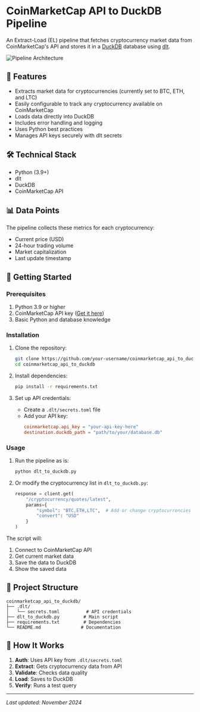 # CoinMarketCap API to DuckDB Pipeline

An Extract-Load (EL) pipeline that fetches cryptocurrency market data from CoinMarketCap's API and stores it in a [DuckDB](https://github.com/duckdb/duckdb) database using [dlt](https://github.com/dlt-hub/dlt).

![Pipeline Architecture](https://cdn.some.pics/antoniassi/6747819244abe.png)

## 🎯 Features

- Extracts market data for cryptocurrencies (currently set to BTC, ETH, and LTC)
- Easily configurable to track any cryptocurrency available on CoinMarketCap
- Loads data directly into DuckDB 
- Includes error handling and logging
- Uses Python best practices
- Manages API keys securely with dlt secrets

## 🛠️ Technical Stack

- Python (3.9+)
- dlt
- DuckDB
- CoinMarketCap API

## 📊 Data Points

The pipeline collects these metrics for each cryptocurrency:
- Current price (USD)
- 24-hour trading volume
- Market capitalization
- Last update timestamp

## 🚀 Getting Started

### Prerequisites

1. Python 3.9 or higher
2. CoinMarketCap API key ([Get it here](https://coinmarketcap.com/api/))
3. Basic Python and database knowledge

### Installation

1. Clone the repository:
   ```bash
   git clone https://github.com/your-username/coinmarketcap_api_to_duckdb.git
   cd coinmarketcap_api_to_duckdb
   ```

2. Install dependencies:
   ```bash
   pip install -r requirements.txt
   ```

3. Set up API credentials:
   - Create a `.dlt/secrets.toml` file
   - Add your API key:
     ```toml
     coinmarketcap.api_key = "your-api-key-here"
     destination.duckdb_path = "path/to/your/database.db"
     ```

### Usage

1. Run the pipeline as is:
   ```bash
   python dlt_to_duckdb.py
   ```

2. Or modify the cryptocurrency list in `dlt_to_duckdb.py`:
   ```python
   response = client.get(
       "/cryptocurrency/quotes/latest",
       params={
           "symbol": "BTC,ETH,LTC",  # Add or change cryptocurrencies here
           "convert": "USD"
       }
   )
   ```

The script will:
1. Connect to CoinMarketCap API
2. Get current market data
3. Save the data to DuckDB
4. Show the saved data

## 📁 Project Structure

```
coinmarketcap_api_to_duckdb/
├── .dlt/
│   └── secrets.toml          # API credentials
├── dlt_to_duckdb.py         # Main script
├── requirements.txt         # Dependencies
└── README.md               # Documentation
```

## 🔄 How It Works

1. **Auth**: Uses API key from `.dlt/secrets.toml`
2. **Extract**: Gets cryptocurrency data from API
3. **Validate**: Checks data quality
4. **Load**: Saves to DuckDB
5. **Verify**: Runs a test query

---

*Last updated: November 2024*
